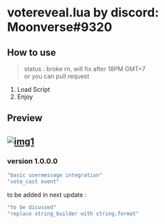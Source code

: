 # votereveal.lua by discord: Moonverse#9320

## How to use

> status : broke rn, will fix after 18PM GMT+7 <br> or you can pull request

1. Load Script
2. Enjoy

## Preview

[![img1](https://too.lewd.se/e77d48ba4686_Untitled.png)](https://too.lewd.se/e77d48ba4686_Untitled.png)
---

### version 1.0.0.0

```lua
"basic usermessage integration"
"vote_cast event"
```

to be added in next update :

```lua
"to be dicussed"
"replace string_builder with string.format"
```
